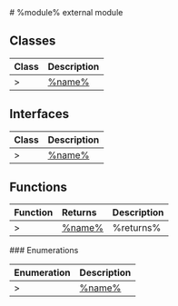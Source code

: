 <module>
# %module% external module
</module>

<class>

## Classes

| Class	   |  Description |
|:-------------|:---------------|
>| [%name%](%link%.md)     | %description% |

</class>

<interface>

## Interfaces

| Class	   |  Description |
|:-------------|:---------------|
>| [%name%](%link%.md)     | %description%  |

</interface>

<function>

## Functions

| Function	   | Returns | Description |
|:-------------|:------|:---------------|
>| [%name%](%link%.md) |%returns%    | %description%  |

</function>

<enumeration>
### Enumerations

| Enumeration	   | Description|
|:-----------|:------------|
>|[%name%](%link%.md)     | %description% |

</enumeration>
